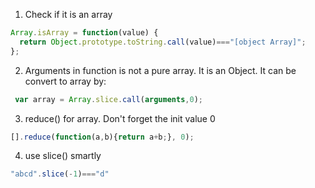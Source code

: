 1.  Check if it is an array 
```js
Array.isArray = function(value) {
  return Object.prototype.toString.call(value)==="[object Array]";
};
```
2.  Arguments in function is not a pure array. It is an Object. It can be convert to array by:
```js
 var array = Array.slice.call(arguments,0);
```

3. reduce() for array. Don't forget the init value 0
```js
[].reduce(function(a,b){return a+b;}, 0);
```

4. use slice() smartly 
```js
"abcd".slice(-1)==="d"
```
